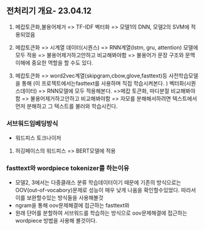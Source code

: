 ## 전처리기 개요- 23.04.12
1. 메캅토큰화,불용어제거 => TF-IDF 벡터화 => 모델1의 DNN, 모델2의 SVM에 적용되었음
   
2. 메캅토큰화 => 시계열 데이터(시퀀스) => RNN계열(lstm, gru, attention) 모델에 모두 적용
   => 불용어제거하고안하고 비교해봐야함
   => 불용어가 문장 구조와 문맥 이해에 중요한 역할을 할 수도 있다.

3. 메캅토큰화 => word2vec계열(skipgram,cbow,glove,fasttext)등 사전학습모델을 통해 (이 프로젝트에서는fasttext를 사용하며 직접 학습시켜본다. ) 벡터화(시퀀스데이터)
=> RNN모델에 모두 적용해본다.
=>메캅 토큰화, 마디분절 비교해봐야함
=> 불용어제거하고안하고 비교해봐야함
=> 자모를 분해해서하려면 텍스트에서 먼저 분해하고 그 텍스트를 불러와 학습시킨다.

### 서브워드임베딩방식
- 워드피스 토크나이저
1. 허깅페이스의 워드피스 => BERT모델에 적용

### fasttext와 wordpiece tokenizer를 하는이유
- 모델2, 3에서는 다중클래스 분류 학습데이터이기 때문에 기존의 방식으로는 OOV(out-of-vocabory)문제로 성능이 매우 낮게 나옴을 확인할수있었다. 따라서 이를 보완할수있는 방식들을 사용해볼것
- ngram을 통해 oov문제해결에 접근하는 fasttext와 
- 원래 단어를 분할하여 서브워드를 학습하는 방식으로 oov문제해결에 접근하는 wordpiece 방법을 사용해 볼것이다. 